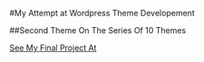 #My Attempt at Wordpress Theme Developement

##Second Theme On The Series Of 10 Themes

<a href="https://project11-cannelflow1.c9users.io" target="_blank">See My Final Project At</a>
